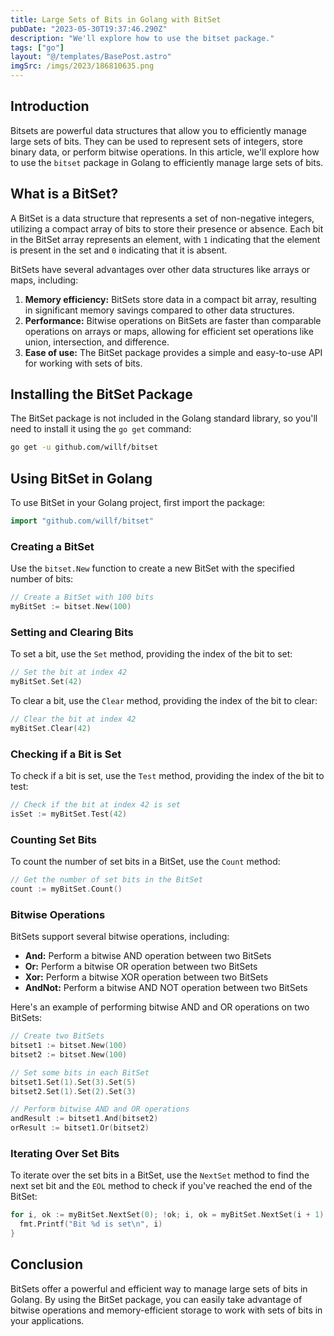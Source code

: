 ```yaml
---
title: Large Sets of Bits in Golang with BitSet
pubDate: "2023-05-30T19:37:46.290Z"
description: "We'll explore how to use the bitset package."
tags: ["go"]
layout: "@/templates/BasePost.astro"
imgSrc: /imgs/2023/186810635.png
---
```



## Introduction

Bitsets are powerful data structures that allow you to efficiently manage large sets of bits. They can be used to represent sets of integers, store binary data, or perform bitwise operations. In this article, we'll explore how to use the `bitset` package in Golang to efficiently manage large sets of bits.

## What is a BitSet?

A BitSet is a data structure that represents a set of non-negative integers, utilizing a compact array of bits to store their presence or absence. Each bit in the BitSet array represents an element, with `1` indicating that the element is present in the set and `0` indicating that it is absent.

BitSets have several advantages over other data structures like arrays or maps, including:

1. **Memory efficiency:** BitSets store data in a compact bit array, resulting in significant memory savings compared to other data structures.
2. **Performance:** Bitwise operations on BitSets are faster than comparable operations on arrays or maps, allowing for efficient set operations like union, intersection, and difference.
3. **Ease of use:** The BitSet package provides a simple and easy-to-use API for working with sets of bits.

## Installing the BitSet Package

The BitSet package is not included in the Golang standard library, so you'll need to install it using the `go get` command:

```bash
go get -u github.com/willf/bitset
```

## Using BitSet in Golang

To use BitSet in your Golang project, first import the package:

```go
import "github.com/willf/bitset"
```

### Creating a BitSet

Use the `bitset.New` function to create a new BitSet with the specified number of bits:

```go
// Create a BitSet with 100 bits
myBitSet := bitset.New(100)
```

### Setting and Clearing Bits

To set a bit, use the `Set` method, providing the index of the bit to set:

```go
// Set the bit at index 42
myBitSet.Set(42)
```

To clear a bit, use the `Clear` method, providing the index of the bit to clear:

```go
// Clear the bit at index 42
myBitSet.Clear(42)
```

### Checking if a Bit is Set

To check if a bit is set, use the `Test` method, providing the index of the bit to test:

```go
// Check if the bit at index 42 is set
isSet := myBitSet.Test(42)
```

### Counting Set Bits

To count the number of set bits in a BitSet, use the `Count` method:

```go
// Get the number of set bits in the BitSet
count := myBitSet.Count()
```

### Bitwise Operations

BitSets support several bitwise operations, including:

- **And:** Perform a bitwise AND operation between two BitSets
- **Or:** Perform a bitwise OR operation between two BitSets
- **Xor:** Perform a bitwise XOR operation between two BitSets
- **AndNot:** Perform a bitwise AND NOT operation between two BitSets

Here's an example of performing bitwise AND and OR operations on two BitSets:

```go
// Create two BitSets
bitset1 := bitset.New(100)
bitset2 := bitset.New(100)

// Set some bits in each BitSet
bitset1.Set(1).Set(3).Set(5)
bitset2.Set(1).Set(2).Set(3)

// Perform bitwise AND and OR operations
andResult := bitset1.And(bitset2)
orResult := bitset1.Or(bitset2)
```

### Iterating Over Set Bits

To iterate over the set bits in a BitSet, use the `NextSet` method to find the next set bit and the `EOL` method to check if you've reached the end of the BitSet:

```go
for i, ok := myBitSet.NextSet(0); !ok; i, ok = myBitSet.NextSet(i + 1) {
  fmt.Printf("Bit %d is set\n", i)
}
```

## Conclusion

BitSets offer a powerful and efficient way to manage large sets of bits in Golang. By using the BitSet package, you can easily take advantage of bitwise operations and memory-efficient storage to work with sets of bits in your applications.
